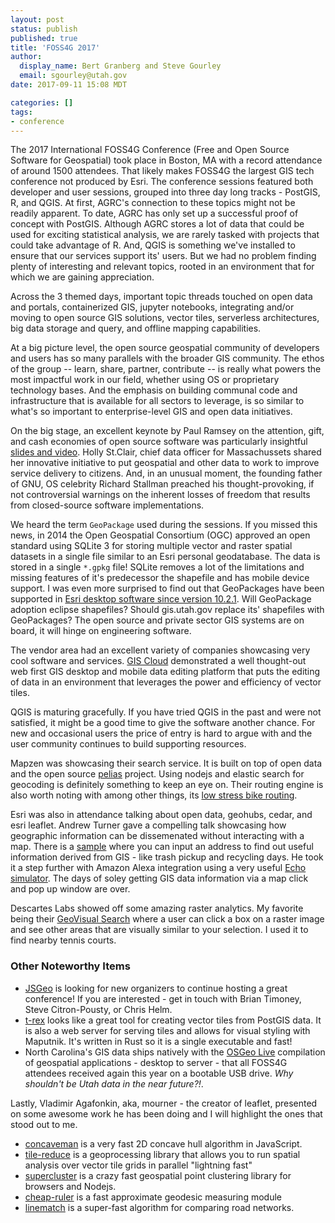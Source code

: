 ```yaml
---
layout: post
status: publish
published: true
title: 'FOSS4G 2017'
author:
  display_name: Bert Granberg and Steve Gourley
  email: sgourley@utah.gov
date: 2017-09-11 15:08 MDT

categories: []
tags:
- conference
---
```


The 2017 International FOSS4G Conference (Free and Open Source Software for Geospatial) took place in Boston, MA with a record attendance of around 1500 attendees. That likely makes FOSS4G the largest GIS tech conference not produced by Esri. The conference sessions featured both developer and user sessions, grouped into three day long tracks - PostGIS, R, and QGIS. At first, AGRC's connection to these topics might not be readily apparent. To date, AGRC has only set up a successful proof of concept with PostGIS. Although AGRC stores a lot of data that could be used for exciting statistical analysis, we are rarely tasked with projects that could take advantage of R. And, QGIS is something we've installed to ensure that our services support its' users. But we had no problem finding plenty of interesting and relevant topics, rooted in an environment that for which we are gaining appreciation.

Across the 3 themed days, important topic threads touched on open data and portals, containerized GIS, jupyter notebooks, integrating and/or moving to open source GIS solutions, vector tiles, serverless architectures, big data storage and query, and offline mapping capabilities.

At a big picture level, the open source geospatial community of developers and users has so many parallels with the broader GIS community. The ethos of the group -- learn, share, partner, contribute -- is really what powers the most impactful work in our field, whether using OS or proprietary technology bases. And the emphasis on building communal code and infrastructure that is available for all sectors to leverage, is so similar to what's so important to enterprise-level GIS and open data initiatives.

On the big stage, an excellent keynote by Paul Ramsey on the attention, gift, and cash economies of open source software was particularly insightful [slides and video](http://blog.cleverelephant.ca/2017/08/foss4g-keynote.html). Holly St.Clair, chief data officer for Massachussets shared her innovative initiative to put geospatial and other data to work to improve service delivery to citizens. And, in an unusual moment, the founding father of GNU, OS celebrity Richard Stallman preached his thought-provoking, if not controversial warnings on the inherent losses of freedom that results from closed-source software implementations.

We heard the term `GeoPackage` used during the sessions. If you missed this news, in 2014 the Open Geospatial Consortium (OGC) approved an open standard using SQLite 3 for storing multiple vector and raster spatial datasets in a single file similar to an Esri personal geodatabase. The data is stored in a single `*.gpkg` file! SQLite removes a lot of the limitations and missing features of it's predecessor the shapefile and has mobile device support. I was even more surprised to find out that GeoPackages have been supported in [Esri desktop software since version 10.2.1](https://blogs.esri.com/esri/arcgis/2014/04/14/support-for-ogc-geopackages-in-arcgis/). Will GeoPackage adoption eclipse shapefiles? Should gis.utah.gov replace its' shapefiles with GeoPackages? The open source and private sector GIS systems are on board, it will hinge on engineering software.

The vendor area had an excellent variety of companies showcasing very cool software and services. [GIS Cloud](http://www.giscloud.com/) demonstrated a well thought-out web first GIS desktop and mobile data editing platform that puts the editing of data in an environment that leverages the power and efficiency of vector tiles.  

QGIS is maturing gracefully. If you have tried QGIS in the past and were not satisfied, it might be a good time to give the software another chance. For new and occasional users the price of entry is hard to argue with and the user community continues to build supporting resources.

Mapzen was showcasing their search service. It is built on top of open data and the open source [pelias](https://github.com/pelias/pelias) project. Using nodejs and elastic search for geocoding is definitely something to keep an eye on. Their routing engine is also worth noting with among other things, its [low stress bike routing](https://mapzen.com/blog/low-stress-bike-routing/).

Esri was also in attendance talking about open data, geohubs, cedar, and esri leaflet. Andrew Turner gave a compelling talk showcasing how geographic information can be dissemenated without interacting with a map. There is a [sample](http://mystreet.surge.sh/) where you can input an address to find out useful information derived from GIS - like trash pickup and recycling days. He took it a step further with Amazon Alexa integration using a very useful [Echo simulator](https://echosim.io/). The days of soley getting GIS data information via a map click and pop up window are over.

Descartes Labs showed off some amazing raster analytics. My favorite being their [GeoVisual Search](https://www.descarteslabs.com/search.html) where a user can click a box on a raster image and see other areas that are visually similar to your selection. I used it to find nearby tennis courts.

### Other Noteworthy Items

- [JSGeo](http://www.jsgeo.com/) is looking for new organizers to continue hosting a great conference! If you are interested - get in touch with Brian Timoney, Steve Citron-Pousty, or Chris Helm.
- [t-rex](http://t-rex.tileserver.ch/) looks like a great tool for creating vector tiles from PostGIS data. It is also a web server for serving tiles and allows for visual styling with Maputnik. It's written in Rust so it is a single executable and fast!
- North Carolina's GIS data ships natively with the [OSGeo Live](https://live.osgeo.org/en/index.html) compilation of geospatial applications - desktop to server - that all FOSS4G attendees received again this year on a bootable USB drive. _Why shouldn't be Utah data in the near future?!_.

Lastly, Vladimir Agafonkin, aka, mourner - the creator of leaflet, presented on some awesome work he has been doing and I will highlight the ones that stood out to me.
- [concaveman](https://github.com/mapbox/concaveman) is a very fast 2D concave hull algorithm in JavaScript.
- [tile-reduce](https://github.com/mapbox/tile-reduce) is a geoprocessing library that allows you to run spatial analysis over vector tile grids in parallel "lightning fast"
- [supercluster](https://github.com/mapbox/supercluster) is a crazy fast geospatial point clustering library for browsers and Nodejs.
- [cheap-ruler](https://github.com/mapbox/cheap-ruler) is a fast approximate geodesic measuring module
- [linematch](https://github.com/mapbox/linematch) is a super-fast algorithm for comparing road networks.
